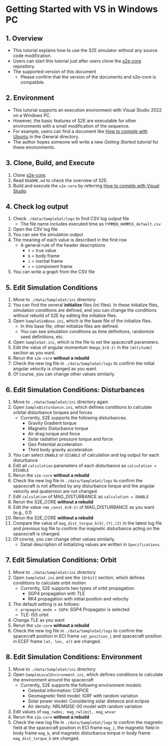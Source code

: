 # Getting Started with VS in Windows PC

## 1.  Overview

- This tutorial explains how to use the S2E simulator without any source code modification.   
- Users can start this tutorial just after users clone the [s2e-core](https://github.com/ut-issl/s2e-core) repository. 
- The supported version of this document
  - Please confirm that the version of the documents and s2e-core is compatible.
  

## 2. Environment

- This tutorial supports an execution environment with Visual Studio 2022 on a Windows PC.  
- However, the basic features of S2E are executable for other environments with a small modification of the sequence. 
- For example, users can find a document like [How to compile with Ubuntu](../General/HowToCompileWithUbuntuInDocker.md) in the General directory.
- The author hopes someone will write a new *Getting Started tutorial* for these environments.


## 3. Clone, Build, and Execute 

1. Clone [s2e-core](https://github.com/ut-issl/s2e-core).
2. Read `README.md` to check the overview of S2E.
3. Build and execute the `s2e-core` by referring [How to compile with Visual Studio](../General/HowToCompileWithVisualStudio.md)  


## 4. Check log output

1. Check `./data/SampleSat/logs` to find CSV log output file  
   - The file name includes executed time as `YYMMDD_HHMMSS_default.csv`  
2. Open the CSV log file
3. You can see the simulation output
4. The meaning of each value is described in the first row
   - A general rule of the header descriptions  
     - `t` = true value   
     - `b` = body frame  
     - `i` = inertial frame  
     - `c` = component frame  
5. You can write a graph from the CSV file  
   
## 5. Edit Simulation Conditions

1. Move to `./data/SampleSat/ini`  directory  
2. You can find the several **initialize** files (ini files). In these initialize files, simulation conditions are defined, and you can change the conditions without rebuild of S2E by editing the initialize files.
3. Open `SampleSimBase.ini`, which is the base file of the initialize files.
   - In this base file, other initialize files are defined.
   - You can see simulation conditions as time definitions, randomize seed definitions, etc. 
4. Open `SampleSat.ini`, which is the file to set the spacecraft parameters.
4. Edit the value of angular momentum `Omega_b(0-2)` in the `[Attitude]` section as you want.
5. Rerun the `s2e-core` **without a rebuild**
6. Check the new log file in `./data/SampleSat/logs` to confirm the initial angular velocity is changed as you want.
7. Of course, you can change other values similarly.

## 6. Edit Simulation Conditions: Disturbances

1. Move to `./data/SampleSat/ini`  directory again  
2. Open `SampleDisturbance.ini`, which defines conditions to calculate orbital disturbance torques and forces
   - Currently, S2E supports the following disturbances:
     - Gravity Gradient torque
     - Magnetic Disturbance torque
     - Air drag torque and force
     - Solar radiation pressure torque and force
     - Geo Potential acceleration
     - Third body gravity acceleration
3. You can select `ENABLE` or `DISABLE` of calculation and log output for each disturbance
4. Edit all `calculation` parameters of each disturbance as `calculation = DISABLE`
5. Rerun the `s2e-core` **without a rebuild**
6. Check the new log file in `./data/SampleSat/logs` to confirm the spacecraft is not affected by any disturbance torque and the angular velocity and quaternion are not changed.
7. Edit  `calculation` of MAG_DISTURBANCE as `calculation = ENABLE`
8. Rerun the S2E_CORE **without a rebuild**
9. Edit the value `rmm_const_b(0-2)` of MAG_DISTURBANCE as you want (e.g., 0.1)
10. Rerun the S2E_CORE **without a rebuild**
11. Compare the value of `mag_dist_torque_b(X),(Y),(Z)` in the latest log file and previous log file to confirm the magnetic disturbance acting on the spacecraft is changed.
12. Of course, you can change other values similarly.
    - Detail description of initializing values are written in `Specifications`.


## 7. Edit Simulation Conditions: Orbit

1. Move to `./data/SampleSat/ini`  directory  
2. Open `SampleSat.ini` and see the `[Orbit]` section, which defines conditions to calculate orbit motion
   - Currently, S2E supports two types of orbit propagation:
     - SGP4 propagation with TLE
     - RK4 propagation with initial position and velocity
3. The default setting is as follows:
   - `propagate_mode = SGP4`: SGP4 Propagator is selected
   - TLE: ISS orbit
4. Change TLE as you want
5. Rerun the `s2e-core` **without a rebuild**
6. Check the new log file in `./data/SampleSat/logs` to confirm the spacecraft position in ECI frame `sat_position_i` and spacecraft position in ECEF frame `lat, lon, alt` are changed.


## 8. Edit Simulation Conditions: Environment

1. Move to `./data/SampleSat/ini`  directory  
2. Open `SampleLocalEnvironment.ini`, which defines conditions to calculate the environment around the spacecraft
   - Currently, S2E supports the following environment models:
     - Celestial information: CSPICE
     - Geomagnetic field model: IGRF with random variation
     - Solar power model: Considering solar distance and eclipse
     - Air density: NRLMSISE-00 model with random variation
3. Edit values of `mag_rwdev, mag_rwlimit, mag_wnvar` 
4. Rerun the `s2e-core` **without a rebuild**
5. Check the new log file in `./data/SampleSat/logs` to confirm the magnetic field at the spacecraft position in ECI frame `mag_i`, the magnetic field in body frame `mag_b`, and magnetic disturbance torque in body frame `mag_dist_torque_b` are changed.
